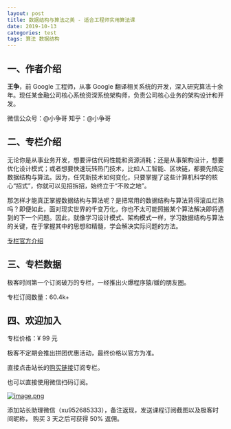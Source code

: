 ```yaml
---
layout: post
title: 数据结构与算法之美 - 适合工程师实用算法课
date: 2019-10-13
categories: test
tags: 算法 数据结构
---
```


## 一、作者介绍

**王争**，前 Google 工程师，从事 Google 翻译相关系统的开发，深入研究算法十余年。现任某金融公司核心系统资深系统架构师，负责公司核心业务的架构设计和开发。

微信公众号：@小争哥
知乎：@小争哥

## 二、专栏介绍

无论你是从事业务开发，想要评估代码性能和资源消耗；还是从事架构设计，想要优化设计模式；或者想要快速玩转热门技术，比如人工智能、区块链，都要先搞定数据结构与算法。因为，任凭新技术如何变化，只要掌握了这些计算机科学的核心“招式”，你就可以见招拆招，始终立于“不败之地”。

那怎样才能真正掌握数据结构与算法呢？是把常用的数据结构与算法背得滚瓜烂熟吗？即便如此，面对现实世界的千变万化，你也不太可能照搬某个算法解决即将遇到的下一个问题。因此，就像学习设计模式、架构模式一样，学习数据结构与算法的关键，在于掌握其中的思想和精髓，学会解决实际问题的方法。

[专栏官方介绍](https://time.geekbang.org/column/intro/126)

## 三、专栏数据

极客时间第一个订阅破万的专栏，一经推出火爆程序猿/媛的朋友圈。

专栏订阅数量：60.4k+

## 四、欢迎加入

专栏价格：¥ 99 元

极客不定期会推出拼团优惠活动，最终价格以官方为准。

直接点击站长的[购买链接](https://time.geekbang.org/column/intro/126?code=RqqCsV3cH5GGZYGRPoL-Q00DWag%2FLocuKWhERmeXpOU%3D&utm_term=SPoster)订阅专栏。

也可以直接使用微信扫码订阅。

[![image.png](https://i.postimg.cc/hvSCT3Nz/image.png)](https://time.geekbang.org/column/intro/126?code=RqqCsV3cH5GGZYGRPoL-Q00DWag%2FLocuKWhERmeXpOU%3D&utm_term=SPoster)

添加站长助理微信（xu952685333），备注返现，发送课程订阅截图以及极客时间昵称， 购买 3 天之后可获得 50% 返佣。